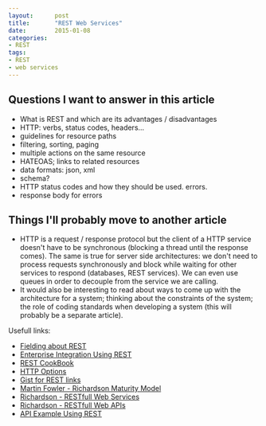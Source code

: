 ```yaml
---
layout:      post
title:       "REST Web Services"
date:        2015-01-08
categories:
- REST
tags:
- REST
- web services
---
```


## Questions I want to answer in this article

- What is REST and which are its advantages / disadvantages
- HTTP: verbs, status codes, headers...
- guidelines for resource paths
- filtering, sorting, paging
- multiple actions on the same resource
- HATEOAS; links to related resources
- data formats: json,  xml
- schema?
- HTTP status codes and how they should be used. errors.
- response body for errors

## Things I'll probably move to another article

- HTTP is a request / response protocol but the client of a HTTP service doesn't have to be synchronous (blocking a thread until the response comes). The same is true for server side architectures: we don't need to process requests synchronously and block while waiting for other services to respond (databases, REST services). We can even use queues in order to decouple from the service we are calling.
- It would also be interesting to read about ways to come up with the architecture for a system; thinking about the constraints of the system; the role of coding standards when developing a system (this will probably be a separate article).

Usefull links:
- [Fielding about REST]
- [Enterprise Integration Using REST]
- [REST CookBook]
- [HTTP Options]
- [Gist for REST links]
- [Martin Fowler - Richardson Maturity Model]
- [Richardson - RESTfull Web Services]
- [Richardson - RESTfull Web APIs]
- [API Example Using REST]

[Fielding about REST]: http://www.ics.uci.edu/~fielding/pubs/dissertation/rest_arch_style.htm
[Enterprise Integration Using REST]: http://martinfowler.com/articles/enterpriseREST.html
[REST CookBook]: http://restcookbook.com/
[HTTP Options]: http://zacstewart.com/2012/04/14/http-options-method.html
[Gist for REST links]: https://gist.github.com/miyagawa/1912431
[Martin Fowler - Richardson Maturity Model]: http://martinfowler.com/articles/richardsonMaturityModel.html
[Richardson - RESTfull Web Services]: https://books.google.ro/books?id=XUaErakHsoAC&printsec=frontcover&dq=inauthor:%22Leonard+Richardson%22&hl=en&sa=X&ei=1PkFVaedGsHjO5aCgTg&ved=0CC4Q6AEwAg#v=onepage&q&f=false
[Richardson - RESTfull Web APIs]: https://books.google.ro/books?id=ZXDGAAAAQBAJ&printsec=frontcover&dq=inauthor:%22Leonard+Richardson%22&hl=en&sa=X&ei=1PkFVaedGsHjO5aCgTg&ved=0CDoQ6AEwBA#v=onepage&q&f=false
[API Example Using REST]: http://thereisnorightway.blogspot.ro/2012/05/api-example-using-rest.html
